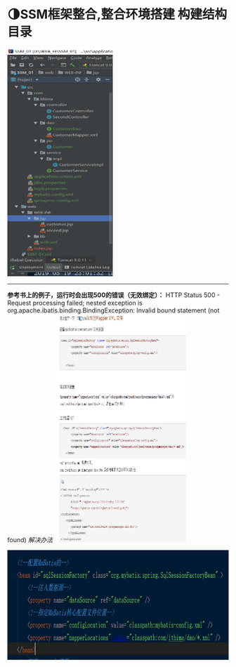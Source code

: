 
# 🌗SSM框架整合,整合环境搭建    **构建结构目录**

<img src=https://github.com/fuxiaoyangAlex/JavaEE/blob/master/picture/SSM.png width=240 height=520>

---
**参考书上的例子，运行时会出现500的错误（无效绑定）：**
HTTP Status 500 - Request processing failed; nested exception is org.apache.ibatis.binding.BindingException: Invalid bound statement (not found)
*解决办法*
<img src=https://github.com/fuxiaoyangAlex/JavaEE/blob/master/picture/500_02.png width=300 height=520>

<img src=https://github.com/fuxiaoyangAlex/JavaEE/blob/master/picture/500.png width=600 height=250>
